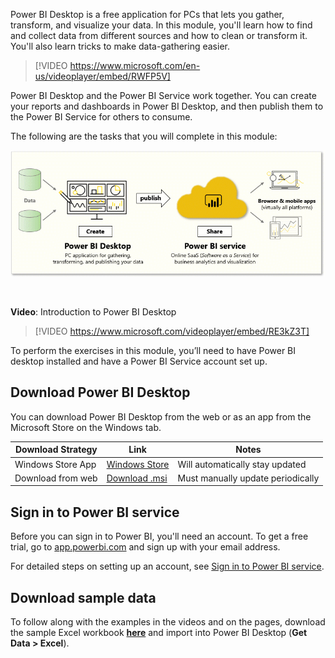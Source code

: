 Power BI Desktop is a free application for PCs that lets you gather, transform, and visualize your data. In this module, you'll learn how to find and collect data from different sources and how to clean or transform it. You'll also learn tricks to make data-gathering easier.

> [!VIDEO https://www.microsoft.com/en-us/videoplayer/embed/RWFP5V]

Power BI Desktop and the Power BI Service work together. You can create your reports and dashboards in Power BI Desktop, and then publish them to the Power BI Service for others to consume. 

The following are the tasks that you will complete in this module:

![This module includes installing, signing-in, connecting to data, and transforming data.](../media/01-power-bi-desktop-mod-overview.gif)

&nbsp;

**Video**: Introduction to Power BI Desktop

> [!VIDEO https://www.microsoft.com/videoplayer/embed/RE3kZ3T]

To perform the exercises in this module, you’ll need to have Power BI desktop installed and have a Power BI Service account set up. 

## Download Power BI Desktop

You can download Power BI Desktop from the web or as an app from the Microsoft Store on the Windows tab.

| Download Strategy | Link | Notes |
|-------------------|------|-----------------------------------|
| Windows Store App | <a href="https://aka.ms/pbidesktopstore" target="_blank">Windows Store</a>| Will automatically stay updated |
| Download from web | [Download .msi](https://go.microsoft.com/fwlink/?LinkID=521662) | Must manually update periodically |

## Sign in to Power BI service
Before you can sign in to Power BI, you'll need an account. To get a free trial, go to <a href="https://go.microsoft.com/fwlink/?linkid=2101313" target="_blank">app.powerbi.com</a> and sign up with your email address. 

For detailed steps on setting up an account, see [Sign in to Power BI service](/power-bi/consumer/end-user-sign-in).

## Download sample data
To follow along with the examples in the videos and on the pages, download the sample Excel workbook <a href="https://go.microsoft.com/fwlink/?linkid=2114225" target="_blank">**here**</a> and import into Power BI Desktop (**Get Data > Excel**).

